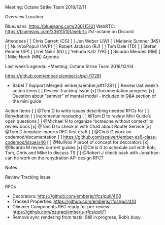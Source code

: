 Meeting: Octane Strike Team 2018/12/11

Overview
Location

BlueJeans: https://bluejeans.com/236115101
WebRTC: https://bluejeans.com/236115101/webrtc
#st-octane on Discord

Attendees
[ ] Chris Garrett (CG)
[ ] Jen Weber (JW)
[ ] Melanie Sumner (MS)
[ ] NullVoxPopuli (NVP)
[ ] Robert Jackson (RJ)
[ ] Tom Dale (TD)
[ ] Stefan Penner (SP)
[ ] Izel Nakri (IN)
[ ] Yehuda Katz (YK)
[ ] Ricardo Mendes (RM)
[ ] Mike North (MN)
Agenda

Last week’s agenda: +Meeting: Octane Strike Team 2018/12/04


https://github.com/emberjs/ember.js/pull/17281

- Babel 7 Support Merged: emberjs/ember.js#17281
[ ] Review last week’s action items
[ ] Review Tracking Issue
[x] Documentation progress
[x] Question about “semver” of mental model - included in Q&A section of the mini guide


Action Items
[ ] @Tom D to write issues describing needed RFCs for
    [ ] Rehydration
    [ ] Incremental rendering
[ ] @Tom D to review Mini Guide’s open questions
[ ] @Michael N to organize “someone without context” to review docs
[x] @Tom D to check in with Chad about Router Service
[x] @Tom D template imports RFC first draft
[ ] @Chris G work on codemod/documentation
    [ ] https://github.com/scalvert/ember-es6-class-codemod/issues/46
[ ] @NullVox P proof of concept for decorators
[x] @Ricardo M review current guides
[x] @Chris G to schedule call with Rob, Tom, Chris and Mike to discuss TS
[ ] @Robert J check back with Jonathan- can he work on the rehydration API design RFC?



Notes

Review Tracking Issue

RFCs

- Decorators: https://github.com/emberjs/rfcs/pull/408
- Tracked Properties: https://github.com/emberjs/rfcs/pull/410
- Glimmer Components RFC ready for pre-review: https://github.com/pzuraq/emberjs-rfcs/pull/1
- Remove sync rendering from tests: Still in progress, Rob’s busy
